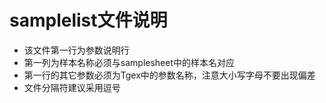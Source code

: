 # samplelist文件说明

+ 该文件第一行为参数说明行
+ 第一列为样本名称必须与samplesheet中的样本名对应
+ 第一行的其它参数必须为Tgex中的参数名称，注意大小写字母不要出现偏差
+ 文件分隔符建议采用逗号